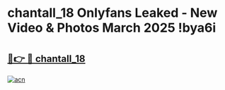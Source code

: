 # chantall_18 Onlyfans Leaked - New Video & Photos March 2025 !bya6i

# <h2><a href="https://or9t5i.iuczelnia.edu.pl?title=chantall_18&ref=bya6i">🔗👉 🔴 chantall_18</a></h2>

[![acn](https://github.com/user-attachments/assets/0f9c940e-d8b0-45ae-aac7-cd30a18b3e1c)](https://or9t5i.iuczelnia.edu.pl?title=chantall_18&ref=bya6i)

